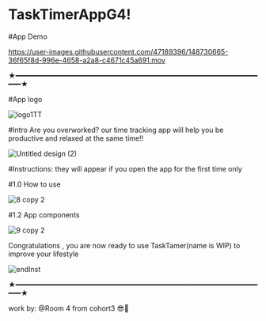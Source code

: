 # TaskTimerAppG4!
#App Demo

https://user-images.githubusercontent.com/47189396/148730665-36f65f8d-996e-4658-a2a8-c4671c45a691.mov



★━━━━━━━━━━━━━━━━━━━━━━━━━━━━━━━━━━━━━━━━━━━━━━━━━━━━━━━━━━━━━★

#App logo 

![logo1TT](https://user-images.githubusercontent.com/47189396/148731340-59d1e3e9-7963-4d26-b84d-1c5e4dbcde0f.png)

#Intro
Are you overworked?
our time tracking app will help you be productive and relaxed at the same time!!

![Untitled design (2)](https://user-images.githubusercontent.com/47189396/148732403-37618d28-943d-4a3d-b59f-c9fac8833442.gif)


#Instructions: they will appear if you open the app for the first time only

#1.0 How to use

![8 copy 2](https://user-images.githubusercontent.com/47189396/148731726-b5aa892d-66f5-41f8-a8eb-8b70b9e751fe.png)



#1.2 App components

![9 copy 2](https://user-images.githubusercontent.com/47189396/148731796-a29c3f46-286c-42b0-82d2-bf024ff82cde.png)


Congratulations , you are now ready to use TaskTamer(name is WIP) to improve your lifestyle

![endInst](https://user-images.githubusercontent.com/47189396/148732456-d3c42efa-5b27-4bf4-8152-5e88d1eea74e.gif)

★━━━━━━━━━━━━━━━━━━━━━━━━━━━━━━━━━━━━━━━━━━━━━━━━━━━━━━━━━━━━━★


work by:
@Room 4 from cohort3 😎🤍
